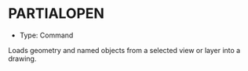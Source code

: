# PARTIALOPEN

- Type: Command

Loads geometry and named objects from a selected view or layer into a drawing.
